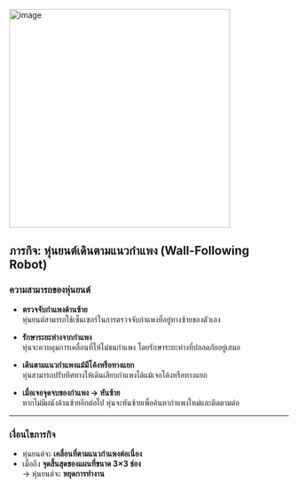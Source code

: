 <img width="398" height="394" alt="image" src="https://github.com/user-attachments/assets/6b9bb1c7-69c7-4b76-a149-10b4aa7fd4cf" />

## ภารกิจ: หุ่นยนต์เดินตามแนวกำแพง (Wall-Following Robot)

### ความสามารถของหุ่นยนต์

- **ตรวจจับกำแพงด้านซ้าย**  
  หุ่นยนต์สามารถใช้เซ็นเซอร์ในการตรวจจับกำแพงที่อยู่ทางซ้ายของตัวเอง

- **รักษาระยะห่างจากกำแพง**  
  หุ่นจะควบคุมการเคลื่อนที่ให้ไม่ชนกำแพง โดยรักษาระยะห่างที่ปลอดภัยอยู่เสมอ

- **เดินตามแนวกำแพงแม้มีโค้งหรือทางแยก**  
  หุ่นสามารถปรับทิศทางให้เดินเลียบกำแพงได้แม้เจอโค้งหรือทางแยก

- **เมื่อเจอจุดจบของกำแพง → หันซ้าย**  
  หากไม่มีผนังด้านซ้ายอีกต่อไป หุ่นจะหันซ้ายเพื่อค้นหากำแพงใหม่และติดตามต่อ

---

###  เงื่อนไขภารกิจ

- หุ่นยนต์จะ **เคลื่อนที่ตามแนวกำแพงต่อเนื่อง**
- เมื่อถึง **จุดสิ้นสุดของแผนที่ขนาด 3×3 ช่อง**  
  → หุ่นยนต์จะ **หยุดการทำงาน**

